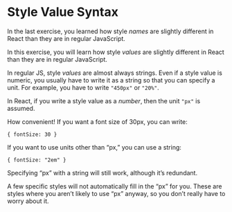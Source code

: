 # Style Value Syntax

In the last exercise, you learned how style *names* are slightly different in React than they are in regular JavaScript.

In this exercise, you will learn how style *values* are slightly different in React than they are in regular JavaScript.

In regular JS, style *values* are almost always strings. Even if a style value is numeric, you usually have to write it as a string so that you can specify a unit. For example, you have to write ``"450px"`` or ``"20%"``.

In React, if you write a style value as a *number*, then the unit ``"px"`` is assumed.

How convenient! If you want a font size of 30px, you can write:

```
{ fontSize: 30 }
```

If you want to use units other than “px,” you can use a string:

```
{ fontSize: "2em" }
```

Specifying “px” with a string will still work, although it’s redundant.

A few specific styles will not automatically fill in the “px” for you. These are styles where you aren’t likely to use “px” anyway, so you don’t really have to worry about it.